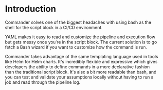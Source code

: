 # Introduction

Commander solves one of the biggest headaches with using bash as the shell for the script block in a CI/CD environment.

YAML makes it easy to read and customize the pipeline and execution flow but gets messy once you're in the script 
block.
The current solution is to go fetch a Bash wizard if you want to customize how the command is run.

Commander takes advantage of the same templating language used in tools like Helm for Helm charts.
It's incredibly flexible and expressive which gives developers the ability to define commands in a more declarative 
fashion than the traditional script block.
It's also a bit more readable than bash, and you can test and validate your assumptions locally without having to run
a job and read through the pipeline log.

